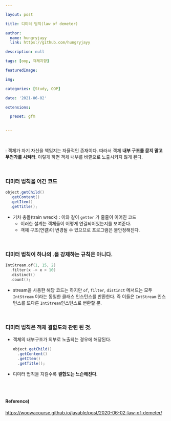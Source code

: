 ```yaml
---

layout: post

title: 디미터 법칙(law of demeter)

author: 
  name: hungryjayy
  link: https://github.com/hungryjayy

description: null

tags: [oop, 객체지향]

featuredImage: 

img: 

categories: [Study, OOP]

date: '2021-06-02'

extensions:

  preset: gfm


---
```


<br>

: 객체가 자기 자신을 책임지는 자율적인 존재이다. 따라서 객체 **내부 구조를 묻지 말고 무언가를 시켜라**. 이렇게 하면 객체 내부를 바깥으로 노출시키지 않게 된다.

<br>

### 디미터 법칙을 어긴 코드

``` java
object.getChild()
  .getContent()
  .getItem()
  .getTitle();
```

* 기차 충돌(train wreck) : 이와 같이 `getter` 가 줄줄이 이어진 코드
  * 이러한 설계는 객체들이 어떻게 연결되어있는지를 보여준다.
  * 객체 구조(연결)이 변경될 수 있으므로 프로그램은 불안정해진다.

<br>

### 디미터 법칙이 하나의 .을 강제하는 규칙은 아니다.

```kotlin
IntStream.of(1, 15, 2)
  .filter(x -> x > 10)
  .distinct()
  .count();
```

* stream을 사용한 해당 코드는 하지만 `of`, `filter`, `distinct` 메서드는 모두 `IntStream` 이라는 동일한 클래스 인스턴스를 반환한다. 즉 이들은 `IntStream` 인스턴스를 또다른 `IntStream`인스턴스로 변환할 뿐.

<br>

### 디미터 법칙은 객체 결합도와 관련 된 것.

* 객체의 내부구조가 외부로 노출되는 경우에 해당된다.

  ```java
  object.getChild()
    .getContent()
    .getItem()
    .getTitle();
  ```

* 디미터 법칙을 지킬수록 **결합도는 느슨해진다.**

<br><br>

#### Reference)

https://woowacourse.github.io/javable/post/2020-06-02-law-of-demeter/